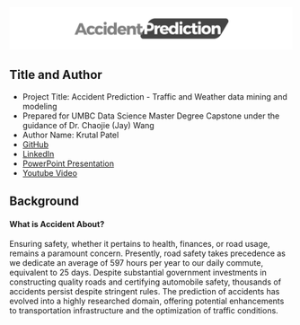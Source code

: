 ![AccidentPrediction](https://github.com/DATA-606-2023-FALL-MONDAY/krutal_patel/blob/main/pictures/accident_prediction.png)

## Title and Author
- Project Title: Accident Prediction - Traffic and Weather data mining and modeling
- Prepared for UMBC Data Science Master Degree Capstone under the guidance of Dr. Chaojie (Jay) Wang
- Author Name: Krutal Patel 
- [GitHub](https://github.com/Krutal0706/)
- [LinkedIn](https://www.linkedin.com/in/krutal-patel/)
- [PowerPoint Presentation]()
- [Youtube Video]()

## Background
#### What is Accident About?

Ensuring safety, whether it pertains to health, finances, or road usage, remains a paramount concern. Presently, road safety takes precedence as we dedicate an average of 597 hours per year to our daily commute, equivalent to 25 days. Despite substantial government investments in constructing quality roads and certifying automobile safety, thousands of accidents persist despite stringent rules. The prediction of accidents has evolved into a highly researched domain, offering potential enhancements to transportation infrastructure and the optimization of traffic conditions.
